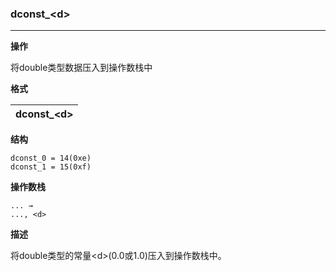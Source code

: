 ### dconst_\<d\>

----

**操作**

将double类型数据压入到操作数栈中

**格式**

|dconst_\<d\>|
|--------:|

**结构**
```
dconst_0 = 14(0xe)
dconst_1 = 15(0xf)
```

**操作数栈**
```
... →
..., <d>
```

**描述**

将double类型的常量\<d\>(0.0或1.0)压入到操作数栈中。
